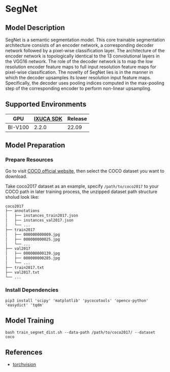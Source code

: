 # SegNet

## Model Description

SegNet is a semantic segmentation model. This core trainable segmentation architecture consists of an encoder network, a
corresponding decoder network followed by a pixel-wise classification layer. The architecture of the encoder network is
topologically identical to the 13 convolutional layers in the VGG16 network. The role of the decoder network is to map
the low resolution encoder feature maps to full input resolution feature maps for pixel-wise classification. The novelty
of SegNet lies is in the manner in which the decoder upsamples its lower resolution input feature maps. Specifically,
the decoder uses pooling indices computed in the max-pooling step of the corresponding encoder to perform non-linear
upsampling.

## Supported Environments

| GPU    | [IXUCA SDK](https://gitee.com/deep-spark/deepspark#%E5%A4%A9%E6%95%B0%E6%99%BA%E7%AE%97%E8%BD%AF%E4%BB%B6%E6%A0%88-ixuca) | Release |
|--------|-----------|---------|
| BI-V100 | 2.2.0     |  22.09  |

## Model Preparation

### Prepare Resources

Go to visit [COCO official website](https://cocodataset.org/#download), then select the COCO dataset you want to
download.

Take coco2017 dataset as an example, specify `/path/to/coco2017` to your COCO path in later training process, the
unzipped dataset path structure sholud look like:

```bash
coco2017
├── annotations
│   ├── instances_train2017.json
│   ├── instances_val2017.json
│   └── ...
├── train2017
│   ├── 000000000009.jpg
│   ├── 000000000025.jpg
│   └── ...
├── val2017
│   ├── 000000000139.jpg
│   ├── 000000000285.jpg
│   └── ...
├── train2017.txt
├── val2017.txt
└── ...
```

### Install Dependencies

```shell
pip3 install 'scipy' 'matplotlib' 'pycocotools' 'opencv-python' 'easydict' 'tqdm'
```

## Model Training

```shell
bash train_segnet_dist.sh --data-path /path/to/coco2017/ --dataset coco
```

## References

- [torchvision](../../torchvision/pytorch/README.md)
